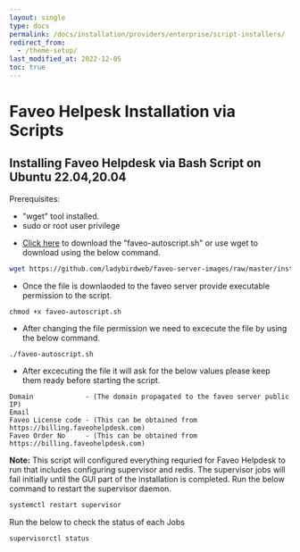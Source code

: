 ```yaml
---
layout: single
type: docs
permalink: /docs/installation/providers/enterprise/script-installers/
redirect_from:
  - /theme-setup/
last_modified_at: 2022-12-05
toc: true
---
```


# Faveo Helpesk Installation via Scripts <!-- omit in toc -->

## Installing Faveo Helpdesk via Bash Script on Ubuntu 22.04,20.04

Prerequisites:
- "wget" tool installed.
- sudo or root user privilege

* [Click here](/installation-scripts/FaveoInstallationScripts/faveo-autoscript.sh) to download the "faveo-autoscript.sh" or use wget to download using the below command. 
 
```sh
wget https://github.com/ladybirdweb/faveo-server-images/raw/master/installation-scripts/FaveoInstallationScripts/faveo-autoscript.sh
```

* Once the file is downlaoded to the faveo server provide executable permission to the script.
```
chmod +x faveo-autoscript.sh
```
* After changing the file permission we need to excecute the file by using the below command.
```
./faveo-autoscript.sh
```
* After excecuting the file it will ask for the below values please keep them ready before starting the script.
```
Domain             - (The domain propagated to the faveo server public IP)
Email
Faveo License code - (This can be obtained from https://billing.faveohelpdesk.com)
Faveo Order No     - (This can be obtained from https://billing.faveohelpdesk.com)
```
<b>Note:</b> This script will configured everything requried for Faveo Helpdesk to run that includes configuring supervisor and redis. The supervisor jobs will fail initially until the GUI part of the installation is completed. Run the below command to restart the supervisor daemon.

```sh
systemctl restart supervisor
```
Run the below to check the status of each Jobs
```sh
supervisorctl status
```





